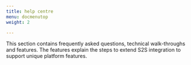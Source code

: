 ```yaml
---
title: help centre
menu: docmenutop
weight: 2

---
```


This section contains frequently asked questions, technical walk-throughs and features. The features explain the steps to extend S2S integration to support unique platform features.